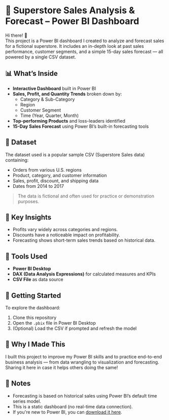 # 🛒 Superstore Sales Analysis & Forecast – Power BI Dashboard

Hi there! 👋  
This project is a Power BI dashboard I created to analyze and forecast sales for a fictional superstore. It includes an in-depth look at past sales performance, customer segments, and a simple 15-day sales forecast — all powered by a single CSV dataset.

## 📊 What’s Inside

- **Interactive Dashboard** built in Power BI
- **Sales, Profit, and Quantity Trends** broken down by:
  - Category & Sub-Category
  - Region
  - Customer Segment
  - Time (Year, Quarter, Month)
- **Top-performing Products** and loss-leaders identified
- **15-Day Sales Forecast** using Power BI’s built-in forecasting tools

## 📁 Dataset

The dataset used is a popular sample CSV (Superstore Sales data) containing:
- Orders from various U.S. regions
- Product, category, and customer information
- Sales, profit, discount, and shipping data
- Dates from 2014 to 2017

> The data is fictional and often used for practice or demonstration purposes.

## 🧠 Key Insights

- Profits vary widely across categories and regions.
- Discounts have a noticeable impact on profitability.
- Forecasting shows short-term sales trends based on historical data.

## 🔧 Tools Used

- **Power BI Desktop**
- **DAX (Data Analysis Expressions)** for calculated measures and KPIs
- **CSV File** as data source

## 🚀 Getting Started

To explore the dashboard:
1. Clone this repository
2. Open the `.pbix` file in Power BI Desktop
3. (Optional) Load the CSV if prompted and refresh the model

## 🤝 Why I Made This

I built this project to improve my Power BI skills and to practice end-to-end business analysis — from data wrangling to visualization and forecasting. Sharing it here in case it helps others doing the same!

## 📌 Notes

- Forecasting is based on historical sales using Power BI’s default time series model.
- This is a static dashboard (no real-time data connection).
- If you're new to Power BI, you can [download it here](https://powerbi.microsoft.com/desktop/).
